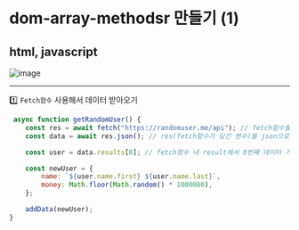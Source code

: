 # dom-array-methodsr 만들기 (1)
## html, javascript
![image](https://user-images.githubusercontent.com/71425369/108598003-5962be00-73cf-11eb-8be6-b249b971ca57.png)

---

1️⃣ `Fetch함수` 사용해서 데이터 받아오기

```js
 async function getRandomUser() {
    const res = await fetch("https://randomuser.me/api"); // fetch함수를 res에 담아주기
    const data = await res.json(); // res(fetch함수가 담긴 변수)를 json으로 풀어주기(해석)

    const user = data.results[0]; // fetch함수 내 result에서 0번째 데이터 가져오기  >> user에 값 담기

    const newUser = {
        name: `${user.name.first} ${user.name.last}`,
        money: Math.floor(Math.random() * 1000000),
    };

    addData(newUser);
}
```

